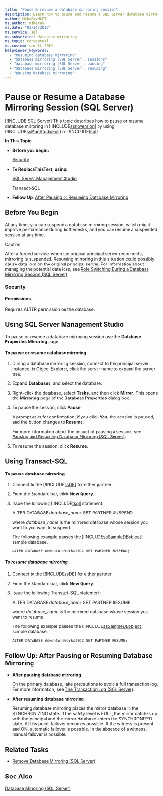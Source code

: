 ```yaml
---
title: "Pause & resume a database mirroring session"
description: Learn how to pause and resume a SQL Server database mirroring session using SQL Server Management Studio or Transact-SQL (T-SQL).
author: MikeRayMSFT
ms.author: mikeray
ms.date: "03/14/2017"
ms.service: sql
ms.subservice: database-mirroring
ms.topic: conceptual
ms.custom: seo-lt-2019
helpviewer_keywords:
  - "resuming database mirroring"
  - "database mirroring [SQL Server], sessions"
  - "database mirroring [SQL Server], pausing"
  - "database mirroring [SQL Server], resuming"
  - "pausing database mirroring"
---
```

# Pause or Resume a Database Mirroring Session (SQL Server)
 [!INCLUDE [SQL Server](../../includes/applies-to-version/sqlserver.md)]
  This topic describes how to pause or resume database mirroring in [!INCLUDE[ssnoversion](../../includes/ssnoversion-md.md)] by using [!INCLUDE[ssManStudioFull](../../includes/ssmanstudiofull-md.md)] or [!INCLUDE[tsql](../../includes/tsql-md.md)].  
  
 **In This Topic**  
  
-   **Before you begin:**  
  
     [Security](#Security)  
  
-   **To ReplaceThisText, using:**  
  
     [SQL Server Management Studio](#SSMSProcedure)  
  
     [Transact-SQL](#TsqlProcedure)  
  
-   **Follow Up:**  [After Pausing or Resuming Database Mirroring](#FollowUp)  
  
##  <a name="BeforeYouBegin"></a> Before You Begin  
 At any time, you can suspend a database mirroring session, which might improve performance during bottlenecks, and you can resume a suspended session at any time.  
  
> [!CAUTION]  
>  After a forced service, when the original principal server reconnects, mirroring is suspended. Resuming mirroring in this situation could possibly cause data loss on the original principal server. For information about managing the potential data loss, see [Role Switching During a Database Mirroring Session &#40;SQL Server&#41;](../../database-engine/database-mirroring/role-switching-during-a-database-mirroring-session-sql-server.md).  
  
###  <a name="Security"></a> Security  
  
####  <a name="Permissions"></a> Permissions  
 Requires ALTER permission on the database.  
  
##  <a name="SSMSProcedure"></a> Using SQL Server Management Studio  
 To pause or resume a database mirroring session use the **Database Properties Mirroring** page.  
  
#### To pause or resume database mirroring  
  
1.  During a database mirroring session, connect to the principal server instance, in Object Explorer, click the server name to expand the server tree.  
  
2.  Expand **Databases**, and select the database.  
  
3.  Right-click the database, select **Tasks**, and then click **Mirror**. This opens the **Mirroring** page of the **Database Properties** dialog box.  
  
4.  To pause the session, click **Pause**.  
  
     A prompt asks for confirmation; if you click **Yes**, the session is paused, and the button changes to **Resume**.  
  
     For more information about the impact of pausing a session, see [Pausing and Resuming Database Mirroring &#40;SQL Server&#41;](../../database-engine/database-mirroring/pausing-and-resuming-database-mirroring-sql-server.md).  
  
5.  To resume the session, click **Resume**.  
  
##  <a name="TsqlProcedure"></a> Using Transact-SQL  
  
#### To pause database mirroring  
  
1.  Connect to the [!INCLUDE[ssDE](../../includes/ssde-md.md)] for either partner.  
  
2.  From the Standard bar, click **New Query**.  
  
3.  Issue the following [!INCLUDE[tsql](../../includes/tsql-md.md)] statement:  
  
     ALTER DATABASE *database_name* SET PARTNER SUSPEND  
  
     where *database_name* is the mirrored database whose session you want to you want to suspend.  
  
     The following example pauses the [!INCLUDE[ssSampleDBobject](../../includes/sssampledbobject-md.md)] sample database.  
  
    ```  
    ALTER DATABASE AdventureWorks2012 SET PARTNER SUSPEND;  
    ```  
  
##### To resume database mirroring  
  
1.  Connect to the [!INCLUDE[ssDE](../../includes/ssde-md.md)] for either partner.  
  
2.  From the Standard bar, click **New Query**.  
  
3.  Issue the following Transact-SQL statement:  
  
     ALTER DATABASE *database_name* SET PARTNER RESUME  
  
     where *database_name* is the mirrored database whose session you want to resume.  
  
     The following example pauses the [!INCLUDE[ssSampleDBobject](../../includes/sssampledbobject-md.md)] sample database.  
  
    ```  
    ALTER DATABASE AdventureWorks2012 SET PARTNER RESUME;  
    ```  
  
##  <a name="FollowUp"></a> Follow Up: After Pausing or Resuming Database Mirroring  
  
-   **After pausing database mirroring**  
  
     On the primary database, take precautions to avoid a full transaction log. For more information, see [The Transaction Log &#40;SQL Server&#41;](../../relational-databases/logs/the-transaction-log-sql-server.md).  
  
-   **After resuming database mirroring**  
  
     Resuming database mirroring places the mirror database in the SYNCHRONIZING state. If the safety level is FULL, the mirror catches up with the principal and the mirror database enters the SYNCHRONIZED state. At this point, failover becomes possible. If the witness is present and ON, automatic failover is possible. In the absence of a witness, manual failover is possible.  
  
##  <a name="RelatedTasks"></a> Related Tasks  
  
-   [Remove Database Mirroring &#40;SQL Server&#41;](../../database-engine/database-mirroring/remove-database-mirroring-sql-server.md)  
  
## See Also  
 [Database Mirroring &#40;SQL Server&#41;](../../database-engine/database-mirroring/database-mirroring-sql-server.md)  
  
  

